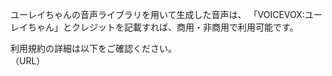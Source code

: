 ユーレイちゃんの音声ライブラリを用いて生成した音声は、
「VOICEVOX:ユーレイちゃん」とクレジットを記載すれば、商用・非商用で利用可能です。

利用規約の詳細は以下をご確認ください。  
（URL）

